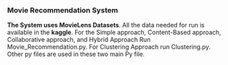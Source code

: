 ### Movie Recommendation System
**The System uses MovieLens Datasets**. All the data needed for run is available in the **kaggle**. 
For the Simple approach, Content-Based approach, Collaborative approach, and Hybrid Approach Run Movie_Recommendation.py. 
For Clustering Approach run Clustering.py.
Other py files are used in these two main Py file.
